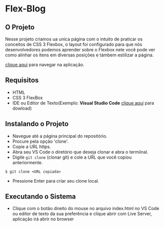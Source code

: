 
# Flex-Blog

## O Projeto

Nesse projeto criamos ua unica página com o intuito de praticar os conceitos de CSS 3 Flexbox, o layout foi configurado para que nós desenvolvedores podemos aprender sobre o Flexbox nele você pode ver como alinhar os itens em diversas posições e támbem estilizar a página.

[clique aqui](https://alanvidalll.github.io/CSS-Flexbox/) para navegar na aplicação.

## Requisitos

* HTML
* CSS 3 FlexBox
* IDE ou Editor de Texto(Exemplo: **Visual Studio Code** [clique aqui](https://code.visualstudio.com/download) para dowload)

## Instalando o Projeto

* Navegue até a página principal do repositório.
* Procure pela opção 'clone'.
* Copie a URL https.
* Abra seu VS Code o diretório que deseja clonar e abra o termiinal.
* Digite ```git clone``` (clonar git) e cole a URL que você copiou anteriormente.
```
$ git clone <URL copiada>
```
* Pressione Enter para criar seu clone local.

## Executando o Sistema

* Clique com o botão direito do mouse no arquivo index.html no VS Code ou editor de texto da sua preferência e clique abrir com Live Server, aplicação irá abrir no browser


